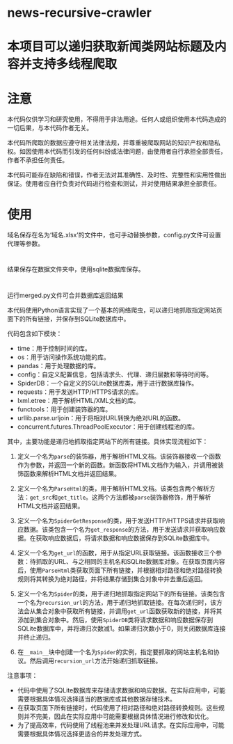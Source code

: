 # news-recursive-crawler
# 本项目可以递归获取新闻类网站标题及内容并支持多线程爬取
# 注意
本代码仅供学习和研究使用，不得用于非法用途。任何人或组织使用本代码造成的一切后果，与本代码作者无关。

本代码所爬取的数据应遵守相关法律法规，并尊重被爬取网站的知识产权和隐私权。如因使用本代码而引发的任何纠纷或法律问题，由使用者自行承担全部责任，作者不承担任何责任。

本代码可能存在缺陷和错误，作者无法对其准确性、及时性、完整性和实用性做出保证。使用者应自行负责对代码进行检查和测试，并对使用结果承担全部责任。

###
# 使用
域名保存在名为‘域名.xlsx’的文件中，也可手动替换参数，config.py文件可设置代理等参数。
#
结果保存在数据文件夹中，使用sqlite数据库保存。
#
运行merged.py文件可合并数据库返回结果

本代码使用Python语言实现了一个基本的网络爬虫，可以递归地抓取指定网站页面下的所有链接，并保存到SQLite数据库中。

代码包含如下模块：

- time：用于控制时间的库。
- os：用于访问操作系统功能的库。
- pandas：用于处理数据的库。
- config：自定义配置信息，包括请求头、代理、递归层数和等待时间等。
- SpiderDB：一个自定义的SQLite数据库类，用于进行数据库操作。
- requests：用于发送HTTP/HTTPS请求的库。
- lxml.etree：用于解析HTML/XML文档的库。
- functools：用于创建装饰器的库。
- urllib.parse.urljoin：用于将相对URL转换为绝对URL的函数。
- concurrent.futures.ThreadPoolExecutor：用于创建线程池的库。

其中，主要功能是递归地抓取指定网站下的所有链接。具体实现流程如下：

1. 定义一个名为`parse`的装饰器，用于解析HTML文档。该装饰器接收一个函数作为参数，并返回一个新的函数。新函数将HTML文档作为输入，并调用被装饰函数来解析HTML文档并返回结果。

2. 定义一个名为`ParseHtml`的类，用于解析HTML文档。该类包含两个解析方法：`get_src`和`get_title`。这两个方法都被`parse`装饰器修饰，用于解析HTML文档并返回结果。

3. 定义一个名为`SpiderGetResponse`的类，用于发送HTTP/HTTPS请求并获取响应数据。该类包含一个名为`get_response`的方法，用于发送请求并获取响应数据。在获取响应数据后，将请求数据和响应数据保存到SQLite数据库中。

4. 定义一个名为`get_url`的函数，用于从指定URL获取链接。该函数接收三个参数：待抓取的URL、与之相同的主机名和SQLite数据库对象。在获取页面内容后，使用`ParseHtml`类获取页面下所有链接，并根据相对路径和绝对路径转换规则将其转换为绝对路径，并将结果存储到集合对象中并去重后返回。

5. 定义一个名为`Spider`的类，用于递归地抓取指定网站下的所有链接。该类包含一个名为`recursion_url`的方法，用于递归地抓取链接。在每次递归时，该方法会从集合对象中获取所有链接，并调用`get_url`函数获取新的链接，并将其添加到集合对象中。然后，使用`SpiderDB`类将请求数据和响应数据保存到SQLite数据库中，并将递归次数减1。如果递归次数小于0，则关闭数据库连接并终止递归。

6. 在`__main__`块中创建一个名为`Spider`的实例，指定要抓取的网站主机名和协议。然后调用`recursion_url`方法开始递归抓取链接。

注意事项：

- 代码中使用了SQLite数据库来存储请求数据和响应数据。在实际应用中，可能需要根据具体情况选择适当的数据库或其他数据存储技术。
- 在获取页面下所有链接时，代码使用了相对路径和绝对路径转换规则。这些规则并不完美，因此在实际应用中可能需要根据具体情况进行修改和优化。
- 为了提高效率，代码使用了线程池来并发处理URL请求。在实际应用中，可能需要根据具体情况选择更适合的并发处理方式。
